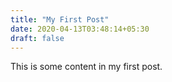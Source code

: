 ```yaml
---
title: "My First Post"
date: 2020-04-13T03:48:14+05:30
draft: false
---
```

This is some content in my first post.

